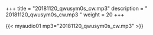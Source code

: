 +++
title = "20181120_qwusym0s_cw.mp3"
description = " 20181120_qwusym0s_cw.mp3 "
weight = 20
+++

{{< myaudio01 mp3="20181120_qwusym0s_cw.mp3" >}}

